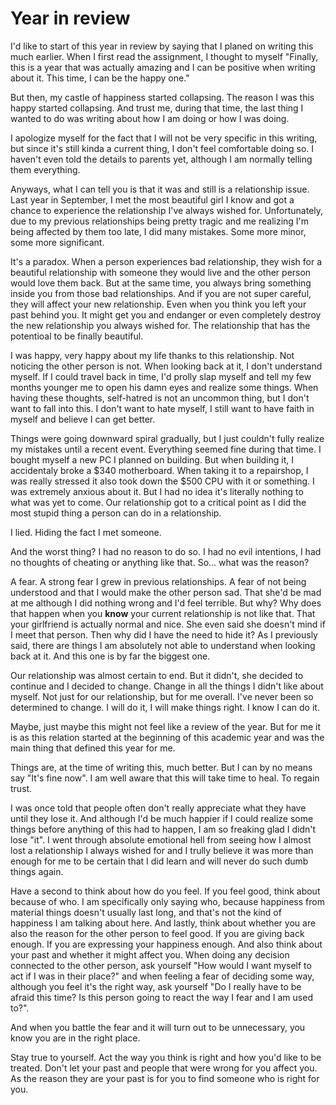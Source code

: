 # Year in review

I'd like to start of this year in review by saying that I planed on writing this much earlier. When I first read the assignment, I thought to myself "Finally, this is a year that was actually amazing and I can be positive when writing about it. This time, I can be the happy one."

But then, my castle of happiness started collapsing. The reason I was this happy started collapsing. And trust me, during that time, the last thing I wanted to do was writing about how I am doing or how I was doing. 

I apologize myself for the fact that I will not be very specific in this writing, but since it's still kinda a current thing, I don't feel comfortable doing so. I haven't even told the details to parents yet, although I am normally telling them everything.

Anyways, what I can tell you is that it was and still is a relationship issue. Last year in September, I met the most beautiful girl I know and got a chance to experience the relationship I've always wished for. Unfortunately, due to my previous relationships being pretty tragic and me realizing I'm being affected by them too late, I did many mistakes. Some more minor, some more significant. 

It's a paradox. When a person experiences bad relationship, they wish for a beautiful relationship with someone they would live and the other person would love them back. But at the same time, you always bring something inside you from those bad relationships. And if you are not super careful, they will affect your new relationship. Even when you think you left your past behind you. It might get you and endanger or even completely destroy the new relationship you always wished for. The relationship that has the potentioal to be finally beautiful.

I was happy, very happy about my life thanks to this relationship. Not noticing the other person is not. When looking back at it, I don't understand myself. If I could travel back in time, I'd prolly slap myself and tell my few months younger me to open his damn eyes and realize some things. When having these thoughts, self-hatred is not an uncommon thing, but I don't want to fall into this. I don't want to hate myself, I still want to have faith in myself and believe I can get better.

Things were going downward spiral gradually, but I just couldn't fully realize my mistakes until a recent event. Everything seemed fine during that time. I bought myself a new PC I planned on building. But when building it, I accidentaly broke a $340 motherboard. When taking it to a repairshop, I was really stressed it also took down the $500 CPU with it or something. I was extremely anxious about it. 
But I had no idea it's literally nothing to what was yet to come. Our relationship got to a critical point as I did the most stupid thing a person can do in a relationship. 

I lied. Hiding the fact I met someone.

And the worst thing? I had no reason to do so. I had no evil intentions, I had no thoughts of cheating or anything like that. So... what was the reason?

A fear. A strong fear I grew in previous relationships. A fear of not being understood and that I would make the other person sad. That she'd be mad at me although I did nothing wrong and I'd feel terrible. But why? Why does that happen when you **know** your current relationship is not like that. That your girlfriend is actually normal and nice. She even said she doesn't mind if I meet that person. Then why did I have the need to hide it? As I previously said, there are things I am absolutely not able to understand when looking back at it. And this one is by far the biggest one.

Our relationship was almost certain to end. But it didn't, she decided to continue and I decided to change. Change in all the things I didn't like about myself. Not just for our relationship, but for me overall.
I've never been so determined to change. I will do it, I will make things right. I know I can do it. 

Maybe, just maybe this might not feel like a review of the year. But for me it is as this relation started at the beginning of this academic year and was the main thing that defined this year for me.

Things are, at the time of writing this, much better. But I can by no means say "It's fine now". I am well aware that this will take time to heal. To regain trust. 

I was once told that people often don't really appreciate what they have until they lose it. And although I'd be much happier if I could realize some things before anything of this had to happen, I am so freaking glad I didn't lose "it". I went through absolute emotional hell from seeing how I almost lost a relationship I always wished for and I trully believe it was more than enough for me to be certain that I did learn and will never do such dumb things again. 

Have a second to think about how do you feel. If you feel good, think about because of who. I am specifically only saying who, because happiness from material things doesn't usually last long, and that's not the kind of happiness I am talking about here.
And lastly, think about whether you are also the reason for the other person to feel good. If you are giving back enough. If you are expressing your happiness enough. And also think about your past and whether it might affect you. When doing any decision connected to the other person, ask yourself "How would I want myself to act if I was in their place?" and when feeling a fear of deciding some way, although you feel it's the right way, ask yourself "Do I really have to be afraid this time? Is this person going to react the way I fear and I am used to?". 

And when you battle the fear and it will turn out to be unnecessary, you know you are in the right place.

Stay true to yourself. Act the way you think is right and how you'd like to be treated. Don't let your past and people that were wrong for you affect you. As the reason they are your past is for you to find someone who is right for you.
